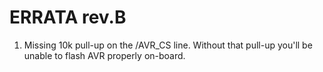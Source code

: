 # ERRATA rev.B

1) Missing 10k pull-up on the /AVR_CS line. Without that pull-up you'll be unable to flash AVR properly on-board.
